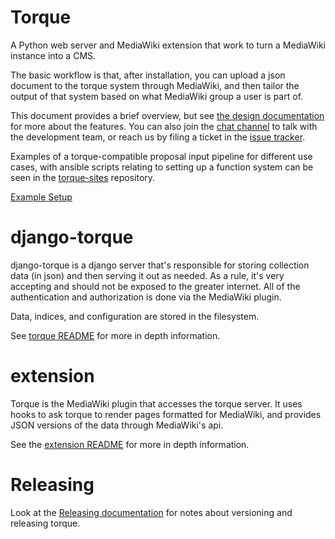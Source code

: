 # Torque

A Python web server and MediaWiki extension that work
to turn a MediaWiki instance into a CMS.

The basic workflow is that, after installation, you can upload a json document
to the torque system through MediaWiki, and then tailor the output
of that system based on what MediaWiki group a user is part of.

This document provides a brief overview, but see
[the design documentation](DESIGN.md) for more about the features.  You can also
join the
[chat channel](https://chat.opentechstrategies.com/#narrow/stream/45-Lever-for.20Change)
to talk with the development team, or reach us by filing a ticket in the
[issue tracker](https://github.com/opentechstrategies/torque/issues).

Examples of a torque-compatible proposal input pipeline for different
use cases, with ansible scripts relating to setting up a function system
can be seen in the
[torque-sites](https://github.com/opentechstrategies/torque-sites) repository.

[Example Setup](./EXAMPLE.md)

# django-torque

django-torque is a django server that's responsible for storing collection data (in json)
and then serving it out as needed.  As a rule, it's very accepting and should
not be exposed to the greater internet.  All of the authentication and authorization
is done via the MediaWiki plugin.

Data, indices, and configuration are stored in the filesystem.

See [torque README](django-torque/README.md) for more in depth information.

# extension

Torque is the MediaWiki plugin that accesses the torque server.
It uses hooks to ask torque to render pages formatted for MediaWiki, and
provides JSON versions of the data through MediaWiki's api.

See the [extension README](extension/README.md) for more in depth information.

# Releasing

Look at the [Releasing documentation](RELEASING.md) for notes about versioning
and releasing torque.
